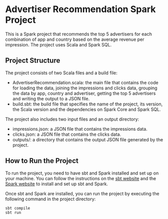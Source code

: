 # Advertiser Recommendation Spark Project

This is a Spark project that recommends the top 5 advertisers for each combination of app and country based on the average revenue per impression. The project uses Scala and Spark SQL.

## Project Structure

The project consists of two Scala files and a build file:
- AdvertiserRecommendation.scala: the main file that contains the code for loading the data, joining the impressions and clicks data, grouping the data by app, country and advertiser, getting the top 5 advertisers and writing the output to a JSON file.
- build.sbt: the build file that specifies the name of the project, its version, the Scala version and the dependencies on Spark Core and Spark SQL.

The project also includes two input files and an output directory:
- impressions.json: a JSON file that contains the impressions data.
- clicks.json: a JSON file that contains the clicks data.
- outputs/: a directory that contains the output JSON file generated by the project.

## How to Run the Project

To run the project, you need to have sbt and Spark installed and set up on your machine. You can follow the instructions on the [sbt website](https://www.scala-sbt.org/) and the [Spark website](https://spark.apache.org/docs/latest/) to install and set up sbt and Spark.

Once sbt and Spark are installed, you can run the project by executing the following command in the project directory:

```shell
sbt compile
sbt run
```

